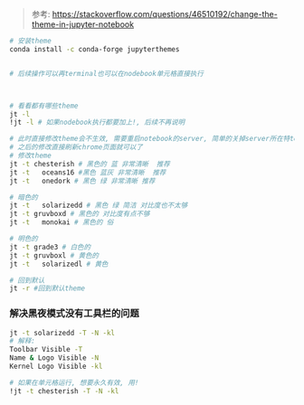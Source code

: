 > 参考: https://stackoverflow.com/questions/46510192/change-the-theme-in-jupyter-notebook




```sh
# 安装theme
conda install -c conda-forge jupyterthemes


# 后续操作可以再terminal也可以在nodebook单元格直接执行



# 看看都有哪些theme
jt -l
!jt -l # 如果nodebook执行都要加上!, 后续不再说明

# 此时直接修改theme会不生效, 需要重启notebook的server, 简单的关掉server所在特terminal或者ctrl-c, 然后在conda界面把notebook再点击出来就可以了
# 之后的修改直接刷新chrome页面就可以了
# 修改theme
jt -t chesterish # 黑色的 蓝 非常清晰  推荐
jt -t   oceans16 #黑色 蓝灰 非常清晰  推荐
jt -t   onedork # 黑色 绿 非常清晰 推荐

# 暗色的
jt -t   solarizedd # 黑色 绿 简洁 对比度也不太够
jt -t gruvboxd # 黑色的 对比度有点不够
jt -t   monokai # 黑色的 俗

# 明色的
jt -t grade3 # 白色的
jt -t gruvboxl # 黄色的
jt -t   solarizedl # 黄色

# 回到默认
jt -r #回到默认theme
```


### 解决黑夜模式没有工具栏的问题

```sh
jt -t solarizedd -T -N -kl
# 解释: 
Toolbar Visible -T
Name & Logo Visible -N
Kernel Logo Visible -kl

# 如果在单元格运行, 想要永久有效, 用!
!jt -t chesterish -T -N -kl
```
